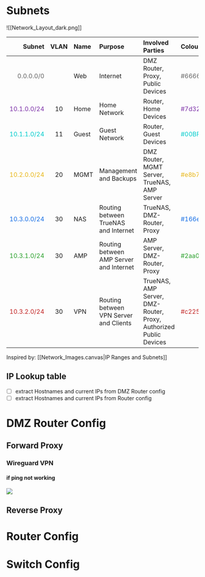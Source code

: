 # Subnets
![[Network_Layout_dark.png]]

| Subnet                                         | VLAN | Name  | Purpose                                 | Involved Parties                                                  | Colour                                      | Notes |
|-----------------------------------------------:|:----:|:------|:----------------------------------------|:------------------------------------------------------------------|:--------------------------------------------|:------|
| <span style="color:#666666">0.0.0.0/0</span>   |      | Web   | Internet                                | DMZ Router, Proxy, Public Devices                                 | <span style="color:#666666">\#666666</span> |       |
| <span style="color:#7d32a8">10.1.0.0/24</span> |  10  | Home  | Home Network                            | Router, Home Devices                                              | <span style="color:#7d32a8">\#7d32a8</span> |       |
| <span style="color:#00cccc">10.1.1.0/24</span> |  11  | Guest | Guest Network                           | Router, Guest Devices                                             | <span style="color:#00cccc">\#00BFBF</span> |       |
| <span style="color:#e8b71a">10.2.0.0/24</span> |  20  | MGMT  | Management and Backups                  | DMZ Router, MGMT Server, TrueNAS, AMP Server                      | <span style="color:#e8b71a">\#e8b71a</span> |       |
| <span style="color:#166ee5">10.3.0.0/24</span> |  30  | NAS   | Routing between TrueNAS and Internet    | TrueNAS, DMZ-Router, Proxy                                        | <span style="color:#166ee5">\#166ee5</span> |       |
| <span style="color:#2aa02c">10.3.1.0/24</span> |  30  | AMP   | Routing between AMP Server and Internet | AMP Server, DMZ-Router, Proxy                                     | <span style="color:#2aa02c">\#2aa02c</span> |       |
| <span style="color:#c22525">10.3.2.0/24</span> |  30  | VPN   | Routing between VPN Server and Clients  | TrueNAS, AMP Server, DMZ-Router, Proxy, Authorized Public Devices | <span style="color:#c22525">\#c22525</span> |       |

Inspired by: [[Network_Images.canvas|IP Ranges and Subnets]]

##  IP Lookup table
- [ ] extract Hostnames and current IPs from DMZ Router config
- [ ] extract Hostnames and current IPs from Router config

# DMZ Router Config

## Forward Proxy
### Wireguard VPN
#### if ping not working
[![](https://mermaid.ink/img/pako:eNpdks1ugzAQhF9l5UsvARKpJ6RWakJ-Lj21N6gqyzZgATY1dlGU5N27wKpVasnWzux3mLV9YcJKxVJWtnYUNXce3rPCAK6XvNemAmnVYB48jNY1H0tnmwvuIemdFclwHhKjfKL770c8PkvrRu4kkVk-BGkBIeFbiEZANJ7Q-A992hC8W-CxIr3Pxyr6Clo0EHq01-Qf8sHrtgVjl1SYkjrHXLgz1Sei_uWn2SCKnmFL48ziChvch3trjZuuI5st6h9msaPcBGvjlSu5UOkUNo5j9E73CEaup0u9wp5mnBtEnWZxXARbsU65jmuJr3OZvIL5WnWqYCmWkrumYIW5IceDt29nI1jqXVAr5myoapaWvB1QhV5yrzLNK8e7X1dJ7a17XR5__gO3H7Vunws?type=png)](https://mermaid.live/edit#pako:eNpdks1ugzAQhF9l5UsvARKpJ6RWakJ-Lj21N6gqyzZgATY1dlGU5N27wKpVasnWzux3mLV9YcJKxVJWtnYUNXce3rPCAK6XvNemAmnVYB48jNY1H0tnmwvuIemdFclwHhKjfKL770c8PkvrRu4kkVk-BGkBIeFbiEZANJ7Q-A992hC8W-CxIr3Pxyr6Clo0EHq01-Qf8sHrtgVjl1SYkjrHXLgz1Sei_uWn2SCKnmFL48ziChvch3trjZuuI5st6h9msaPcBGvjlSu5UOkUNo5j9E73CEaup0u9wp5mnBtEnWZxXARbsU65jmuJr3OZvIL5WnWqYCmWkrumYIW5IceDt29nI1jqXVAr5myoapaWvB1QhV5yrzLNK8e7X1dJ7a17XR5__gO3H7Vunws)

## Reverse Proxy

# Router Config

# Switch Config


